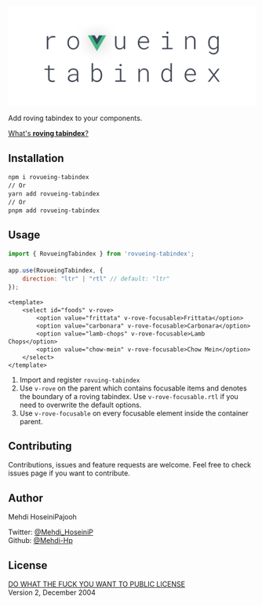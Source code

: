 ![logo](./logo.png)

Add roving tabindex to your components.

[What's __roving tabindex__?](https://www.youtube.com/watch?v=uCIC2LNt0bk)

## Installation

```bash
npm i rovueing-tabindex
// Or
yarn add rovueing-tabindex
// Or
pnpm add rovueing-tabindex
```

## Usage

```javascript
import { RovueingTabindex } from 'rovueing-tabindex';

app.use(RovueingTabindex, {
    direction: "ltr" | "rtl" // default: "ltr"
});
```

```vue
<template>
    <select id="foods" v-rove>
        <option value="frittata" v-rove-focusable>Frittata</option>
        <option value="carbonara" v-rove-focusable>Carbonara</option>
        <option value="lamb-chops" v-rove-focusable>Lamb Chops</option>
        <option value="chow-mein" v-rove-focusable>Chow Mein</option>
    </select>
</template>
```

1. Import and register `rovuing-tabindex`
2. Use `v-rove` on the parent which contains focusable items and denotes the boundary of a roving tabindex. Use `v-rove-focusable.rtl` if you need to overwrite the default options.
3. Use `v-rove-focusable` on every focusable element inside the container parent.


## Contributing
Contributions, issues and feature requests are welcome.
Feel free to check issues page if you want to contribute.

## Author
Mehdi HoseiniPajooh

Twitter: [@Mehdi_HoseiniP](https://twitter.com/Mehdi_HoseiniP)  
Github: [@Mehdi-Hp](https://github.com/Mehdi-Hp)

## License
[DO WHAT THE FUCK YOU WANT TO PUBLIC LICENSE](./LICENSE)  
Version 2, December 2004